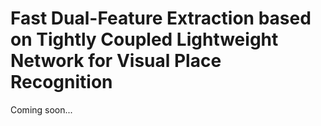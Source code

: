 # Fast Dual-Feature Extraction based on Tightly Coupled Lightweight Network for Visual Place Recognition
Coming soon...



